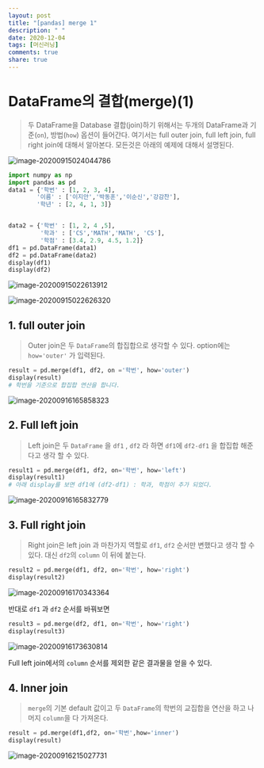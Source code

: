 ```yaml
---
layout: post
title: "[pandas] merge 1"
description: " "
date: 2020-12-04
tags: [머신러닝]
comments: true
share: true
---
```


# DataFrame의 결합(merge)(1)

>두 DataFrame을 Database 결합(join)하기 위해서는 두개의 DataFrame과 기준(`on`), 방법(`how`) 옵션이 들어간다. 여기서는 full outer join, full left join, full right join에 대해서 알아본다. 모든것은 아래의 예제에 대해서 설명된다.

![image-20200915024044786](markdown-images/image-20200915024044786.png)

```python
import numpy as np
import pandas as pd 
data1 = {'학번' : [1, 2, 3, 4],
        '이름' : ['이지안','박동훈','이순신','강감찬'],
        '학년' : [2, 4, 1, 3]}


data2 = {'학번' : [1, 2, 4 ,5],
         '학과' : ['CS','MATH','MATH', 'CS'],
         '학점' : [3.4, 2.9, 4.5, 1.2]}
df1 = pd.DataFrame(data1)
df2 = pd.DataFrame(data2)
display(df1)
display(df2)
```

![image-20200915022613912](markdown-images/image-20200915022613912.png)

![image-20200915022626320](markdown-images/image-20200915022626320.png)



## 1. full outer join

> Outer join은 두 `DataFrame`의 합집합으로 생각할 수 있다. option에는 `how='outer'` 가 입력된다.

```python
result = pd.merge(df1, df2, on ='학번', how='outer')
display(result)
# 학번을 기준으로 합집합 연산을 합니다.
```

![image-20200916165858323](markdown-images/image-20200916165858323.png)



## 2. Full left join

> Left join은 두 `DataFrame` 을 `df1` , `df2` 라 하면 `df1`에 `df2-df1` 을 합집합 해준다고 생각 할 수 있다.

```python
result1 = pd.merge(df1, df2, on='학번', how='left')
display(result1)
# 아래 display를 보면 df1에 (df2-df1) : 학과, 학점이 추가 되었다.
```

![image-20200916165832779](markdown-images/image-20200916165832779.png)



## 3. Full right join

> Right join은  left join 과 마찬가지 역할로 `df1`, `df2` 순서만 변했다고 생각 할 수 있다. 대신 `df2`의 `column` 이 뒤에 붙는다.

```python
result2 = pd.merge(df1, df2, on='학번', how='right')
display(result2)
```

![image-20200916170343364](markdown-images/image-20200916170343364.png)

반대로 `df1` 과 `df2` 순서를 바꿔보면

```python
result3 = pd.merge(df2, df1, on='학번', how='right')
display(result3)
```

![image-20200916173630814](markdown-images/image-20200916173630814.png)

Full left join에서의  `column`  순서를 제외한 같은 결과물을 얻을 수 있다.



## 4. Inner join

> `merge`의 기본 default 값이고 두 `DataFrame`의 학번의 교집합을 연산을 하고 나머지 `column`을 다 가져온다.

```python
result = pd.merge(df1,df2, on='학번',how='inner')
display(result)
```

![image-20200916215027731](markdown-images/image-20200916215027731.png)